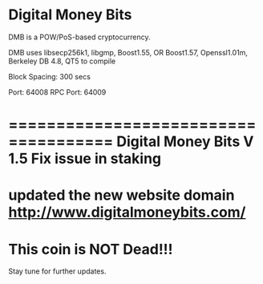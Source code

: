 Digital Money Bits 
=====================================


DMB is a POW/PoS-based cryptocurrency.

DMB uses libsecp256k1, libgmp, Boost1.55, OR Boost1.57,
Openssl1.01m, Berkeley DB 4.8, QT5 to compile

Block Spacing: 300 secs

Port: 64008 RPC Port: 64009

=====================================
Digital Money Bits V 1.5
Fix issue in staking
=====================================
updated the new website domain http://www.digitalmoneybits.com/
=====================================
This coin is NOT Dead!!!
=====================================
Stay tune for further updates.

